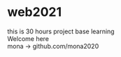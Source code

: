 # web2021
this is 30 hours project base learning <br>
Welcome here
<br>
mona -> github.com/mona2020
